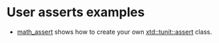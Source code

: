 # User asserts examples

* [math_assert](math_assert/README.md) shows how to create your own [xtd::tunit::assert](../../../src/xtd.tunit/include/xtd/assert.h) class.
